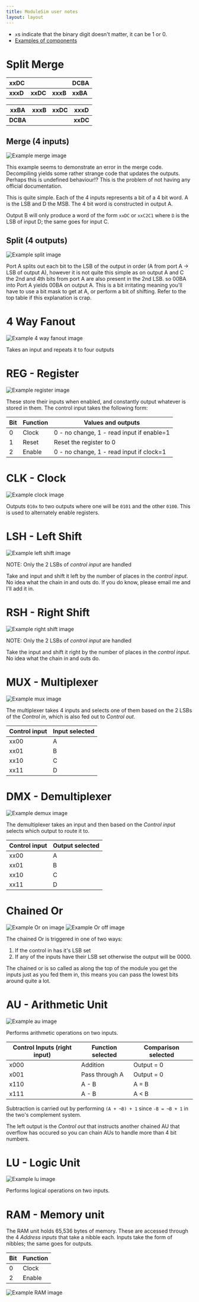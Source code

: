 ```yaml
---
title: ModuleSim user notes
layout: layout
---
```

* `x`s indicate that the binary digit doesn't matter, it can be 1 or 0.
* [Examples of components](module-sim-examples.modsim)

# Split Merge

| xxDC |      |      | DCBA |
|------|------|------|------|
| **xxxD** | **xxDC** | **xxxB** | **xxBA** |

| **xxBA** | **xxxB** | **xxDC** | **xxxD** |
|------|------|------|------|
| **DCBA** |      |      | **xxDC** |

## Merge (4 inputs)
![Example merge image](img/merge.jpg)

This example seems to demonstrate an error in the merge code. Decompiling 
yields some rather strange code that updates the outputs. Perhaps this is
undefined behaviour!? This is the problem of not having any official
documentation.

This is quite simple. Each of the 4 inputs represents a bit of a 4 bit word. A
is the LSB and D the MSB. The 4 bit word is constructed in output A.

Output B will only produce a word of the form `xxDC` or `xxC2C1` where `D` is the LSB of
input D; the same goes for input C.

## Split (4 outputs)
![Example split image](img/split.jpg)

Port A splits out each bit to the LSB of the output in order (A from port A -> LSB of output
A), however it is not quite this simple as on output A and C the 2nd and 4th
bits from port A are also present in the 2nd LSB. so 00BA into Port A yields
00BA on output A. This is a bit irritating meaning you'll have to use a bit mask
to get at A, or perform a bit of shifting. Refer to the top table if this
explanation is crap.

# 4 Way Fanout
![Example 4 way fanout image](img/fanout.jpg)

Takes an input and repeats it to four outputs

# REG - Register
![Example register image](img/reg.jpg)

These store their inputs when enabled, and constantly output whatever is stored
in them. The control input takes the following form:

| Bit | Function | Values and outputs |
|-----|----------|--------------------|
| 0   | Clock    | 0 - no change, 1 - read input if enable=1 |
| 1   | Reset    | Reset the register to 0 |
| 2   | Enable   | 0 - no change, 1 - read input if clock=1 |

# CLK - Clock
![Example clock image](img/clock.jpg)

Outputs `010x` to two outputs where one will be `0101` and the other `0100`.
This is used to alternately enable registers.

# LSH - Left Shift
![Example left shift image](img/left_shift.jpg)

NOTE: Only the 2 LSBs of *control input* are handled

Take and input and shift it left by the number of places in the *control input*. No
idea what the chain in and outs do. If you do know, please email me and I'll add
it in.

# RSH - Right Shift
![Example right shift image](img/right_shift.jpg)

NOTE: Only the 2 LSBs of *control input* are handled

Take the input and shift it right by the number of places in the *control
input*. No idea what the chain in and outs do.

# MUX - Multiplexer
![Example mux image](img/mux.jpg)

The multiplexer takes 4 inputs and selects one of them based on the 2 LSBs of
the *Control in*, which is also fed out to *Control out*.

| Control input | Input selected |
|---------------|----------------|
| xx00          | A              |
| xx01          | B              |
| xx10          | C              |
| xx11          | D              |

# DMX - Demultiplexer
![Example demux image](img/demux.jpg)

The demultiplexer takes an input and then based on the *Control input* selects
which output to route it to.

| Control input | Output selected |
|---------------|-----------------|
| xx00          | A               |
| xx01          | B               |
| xx10          | C               |
| xx11          | D               |

# Chained Or
![Example Or on image](img/or_on.png)
![Example Or off image](img/or_off.png)

The chained Or is triggered in one of two ways:
1. If the control in has it's LSB set
2. If any of the inputs have their LSB set
otherwise the output will be 0000.

The chained or is so called as along the top of the module you get the inputs
just as you fed them in, this means you can pass the lowest bits around quite a
lot.

# AU - Arithmetic Unit
![Example au image](img/au.jpg)

Performs arithmetic operations on two inputs.

| Control Inputs (right input) | Function selected | Comparison selected | 
|------------------------------|-------------------|---------------------|
| x000                         | Addition          | Output = 0          |
| x001                         | Pass through A    | Output = 0          |
| x110                         | A - B             | A = B               |
| x111                         | A - B             | A < B               |

Subtraction is carried out by performing `(A + ¬B) + 1` since `-B = ¬B + 1` in
the two's complement system.

The left output is the *Control out* that instructs another chained AU that
overflow has occured so you can chain AUs to handle more than 4 bit numbers.

# LU - Logic Unit
![Example lu image](img/lu.jpg)

Performs logical operations on two inputs.

# RAM - Memory unit
The RAM unit holds 65,536 bytes of memory. These are accessed through the 4
*Address inputs* that take a nibble each. Inputs take the form of nibbles;
the same goes for outputs. 

| Bit | Function |
|-----|----------|
| 0   | Clock    |
| 2   | Enable   |


![Example RAM image](img/ram.jpg)
